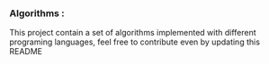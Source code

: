 ### Algorithms :

This project contain a set of algorithms implemented with different programing languages, feel free to contribute even by updating this README

